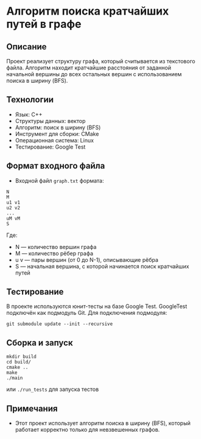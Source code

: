 # Алгоритм поиска кратчайших путей в графе

## Описание
Проект реализует структуру графа, который считывается из текстового файла. Алгоритм находит кратчайшие расстояния от заданной начальной вершины до всех остальных вершин с использованием поиска в ширину (BFS).

## Технологии
- Язык: C++
- Структуры данных: вектор
- Алгоритм: поиск в ширину (BFS)
- Инструмент для сборки: CMake
- Операционная система: Linux
- Тестирование: Google Test

## Формат входного файла
- Входной файл ``graph.txt`` формата:
```
N
M
u1 v1
u2 v2
...
uM vM
S
```
Где:
- N — количество вершин графа
- M — количество рёбер графа
- u v — пары вершин (от 0 до N-1), описывающие рёбра
- S — начальная вершина, с которой начинается поиск кратчайших путей

## Тестирование
В проекте используются юнит-тесты на базе Google Test. GoogleTest подключён как подмодуль Git.
Для подключения подмодуля:
```
git submodule update --init --recursive
```

## Сборка и запуск
```
mkdir build
cd build/
cmake ..
make
./main 
```
или ``./run_tests`` для запуска тестов

## Примечания
- Этот проект использует алгоритм поиска в ширину (BFS), который работает корректно только для невзвешенных графов.